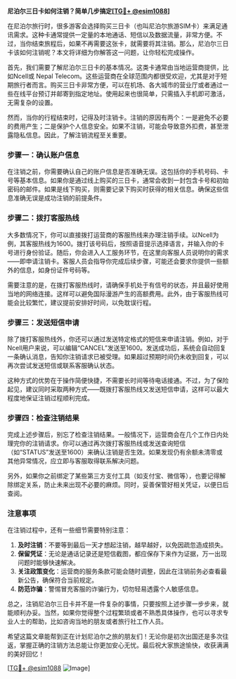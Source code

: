 **尼泊尔三日卡如何注销？简单几步搞定[[TG💪+ @esim1088](https://t.me/s/esim1088)]**

在尼泊尔旅行时，很多游客会选择购买三日卡（也叫尼泊尔旅游SIM卡）来满足通讯需求。这种卡通常提供一定量的本地通话、短信以及数据流量，非常方便。不过，当你结束旅程后，如果不再需要这张卡，就需要将其注销。那么，尼泊尔三日卡该如何注销呢？本文将详细为你解答这一问题，让你轻松完成操作。

首先，我们需要了解尼泊尔三日卡的基本情况。这类卡通常由当地运营商提供，比如Ncell或 Nepal Telecom。这些运营商在全球范围内都很受欢迎，尤其是对于短期旅行者而言。购买三日卡非常方便，可以在机场、各大城市的营业厅或者通过一些在线平台预订并邮寄到指定地址。使用起来也很简单，只需插入手机即可激活，无需复杂的设置。

然而，当你的行程结束时，记得及时注销卡。注销的原因有两个：一是避免不必要的费用产生；二是保护个人信息安全。如果不注销，可能会导致意外扣费，甚至泄露隐私信息。因此，了解注销流程至关重要。

### 步骤一：确认账户信息

在注销之前，你需要确认自己的账户信息是否准确无误。这包括你的手机号码、卡号等基本信息。如果你是通过线上购买的三日卡，通常会收到一封包含卡号和初始密码的邮件。如果是线下购买，则需要记录下购买时获得的相关信息。确保这些信息准确无误是成功注销的前提条件。

### 步骤二：拨打客服热线

大多数情况下，你可以直接拨打运营商的客服热线来办理注销手续。以Ncell为例，其客服热线为1600。拨打该号码后，按照语音提示选择语言，并输入你的卡号进行身份验证。随后，你会进入人工服务环节，在这里向客服人员说明你的需求——即申请注销卡。客服人员会指导你完成后续步骤，可能还会要求你提供一些额外的信息，如身份证件号码等。

需要注意的是，在拨打客服热线时，请确保手机处于有信号的状态，并且最好使用当地的网络连接。这样可以避免国际漫游产生的高额费用。此外，由于客服热线可能会比较繁忙，建议提前安排好时间，以免耽误行程。

### 步骤三：发送短信申请

除了拨打客服热线外，你还可以通过发送特定格式的短信来申请注销。例如，对于Ncell用户来说，可以编辑“CANCEL”发送至1600。发送成功后，系统会自动回复一条确认消息，告知你注销请求已被受理。如果超过预期时间仍未收到回复，可以再次尝试发送短信或联系客服确认状态。

这种方式的优势在于操作简便快捷，不需要长时间等待电话接通。不过，为了保险起见，建议同时采取两种方式——既拨打客服热线又发送短信申请，这样可以最大程度地保证注销过程顺利完成。

### 步骤四：检查注销结果

完成上述步骤后，别忘了检查注销结果。一般情况下，运营商会在几个工作日内处理完你的注销请求。你可以通过再次拨打客服热线或发送查询短信（如“STATUS”发送至1600）来确认注销是否生效。如果发现仍有余额未清零或其他异常情况，应立即与客服取得联系解决问题。

另外，如果你之前绑定了某些第三方支付工具（如支付宝、微信等），也要记得解除绑定关系，防止未来出现不必要的麻烦。同时，妥善保管好相关凭证，以便日后查阅。

### 注意事项

在注销过程中，还有一些细节需要特别注意：

1. **及时注销**：不要等到最后一天才想起注销，越早越好，以免因疏忽造成损失。
2. **保留凭证**：无论是通话记录还是短信截图，都应保存下来作为证据，万一出现问题时能够快速解决。
3. **关注政策变化**：运营商的服务条款可能会随时调整，因此在注销前务必查看最新公告，确保符合当前规定。
4. **防范诈骗**：警惕冒充客服的诈骗行为，切勿轻易透露个人敏感信息。

总之，注销尼泊尔三日卡并不是一件复杂的事情，只要按照上述步骤一步步来，就能顺利办妥。当然，如果你觉得整个过程繁琐或者不熟悉具体操作，也可以寻求专业人士的帮助，比如咨询当地的朋友或者旅行社工作人员。

希望这篇文章能帮到正在计划尼泊尔之旅的朋友们！无论你是初次出国还是多次往返，掌握正确的注销方法总能让你更加安心无忧。最后祝大家旅途愉快，收获满满的美好回忆！

[[TG💪+ @esim1088](https://t.me/s/esim1088) ![Image](https://i.postimg.cc/4NQfJmqS/Snipaste-2025-05-13-00-14-12.png)]